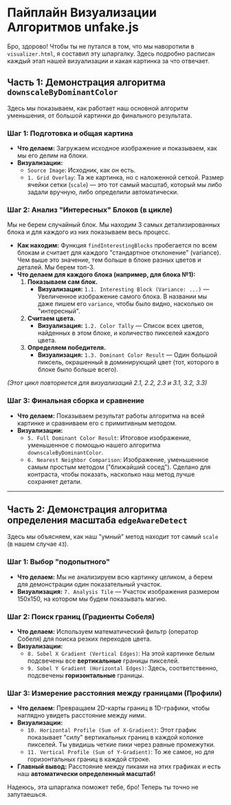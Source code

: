 # Пайплайн Визуализации Алгоритмов unfake.js

Бро, здорово! Чтобы ты не путался в том, что мы наворотили в `visualizer.html`, я составил эту шпаргалку. Здесь подробно расписан каждый этап нашей визуализации и какая картинка за что отвечает.

## Часть 1: Демонстрация алгоритма `downscaleByDominantColor`

Здесь мы показываем, как работает наш основной алгоритм уменьшения, от большой картинки до финального результата.

### Шаг 1: Подготовка и общая картина

*   **Что делаем:** Загружаем исходное изображение и показываем, как мы его делим на блоки.
*   **Визуализации:**
    *   `Source Image`: Исходник, как он есть.
    *   `1. Grid Overlay`: Та же картинка, но с наложенной сеткой. Размер ячейки сетки (`scale`) — это тот самый масштаб, который мы либо задали вручную, либо определили автоматически.

### Шаг 2: Анализ "Интересных" Блоков (в цикле)

Мы не берем случайный блок. Мы находим 3 самых детализированных блока и для каждого из них показываем весь процесс.

*   **Как находим:** Функция `findInterestingBlocks` пробегается по всем блокам и считает для каждого "стандартное отклонение" (variance). Чем выше это значение, тем больше в блоке разных цветов и деталей. Мы берем топ-3.
*   **Что делаем для каждого блока (например, для блока №1):**
    1.  **Показываем сам блок.**
        *   **Визуализация:** `1.1. Interesting Block (Variance: ...)` — Увеличенное изображение самого блока. В названии мы даже пишем его `variance`, чтобы было видно, насколько он "интересный".
    2.  **Считаем цвета.**
        *   **Визуализация:** `1.2. Color Tally` — Список всех цветов, найденных в этом блоке, и количество пикселей каждого цвета.
    3.  **Определяем победителя.**
        *   **Визуализация:** `1.3. Dominant Color Result` — Один большой пиксель, окрашенный в доминирующий цвет (тот, которого в блоке было больше всего).

*(Этот цикл повторяется для визуализаций 2.1, 2.2, 2.3 и 3.1, 3.2, 3.3)*

### Шаг 3: Финальная сборка и сравнение

*   **Что делаем:** Показываем результат работы алгоритма на всей картинке и сравниваем его с примитивным методом.
*   **Визуализации:**
    *   `5. Full Dominant Color Result`: Итоговое изображение, уменьшенное с помощью нашего алгоритма `downscaleByDominantColor`.
    *   `6. Nearest Neighbor Comparison`: Изображение, уменьшенное самым простым методом ("ближайший сосед"). Сделано для контраста, чтобы показать, насколько наш метод лучше сохраняет детали.

---

## Часть 2: Демонстрация алгоритма определения масштаба `edgeAwareDetect`

Здесь мы объясняем, как наш "умный" метод находит тот самый `scale` (в нашем случае `43`).

### Шаг 1: Выбор "подопытного"

*   **Что делаем:** Мы не анализируем всю картинку целиком, а берем для демонстрации один показательный участок.
*   **Визуализация:** `7. Analysis Tile` — Участок изображения размером 150x150, на котором мы будем показывать магию.

### Шаг 2: Поиск границ (Градиенты Собеля)

*   **Что делаем:** Используем математический фильтр (оператор Собеля) для поиска резких переходов цвета.
*   **Визуализации:**
    *   `8. Sobel X Gradient (Vertical Edges)`: На этой картинке белым подсвечены все **вертикальные** границы пикселей.
    *   `9. Sobel Y Gradient (Horizontal Edges)`: Здесь, соответственно, подсвечены **горизонтальные** границы.

### Шаг 3: Измерение расстояния между границами (Профили)

*   **Что делаем:** Превращаем 2D-карты границ в 1D-графики, чтобы наглядно увидеть расстояние между ними.
*   **Визуализации:**
    *   `10. Horizontal Profile (Sum of X-Gradient)`: Этот график показывает "силу" вертикальных границ в каждой колонке пикселей. Ты увидишь четкие пики через равные промежутки.
    *   `11. Vertical Profile (Sum of Y-Gradient)`: То же самое, но для горизонтальных границ в каждой строке.
*   **Главный вывод:** Расстояние между пиками на этих графиках и есть наш **автоматически определенный масштаб!**

Надеюсь, эта шпаргалка поможет тебе, бро! Теперь ты точно не запутаешься. 